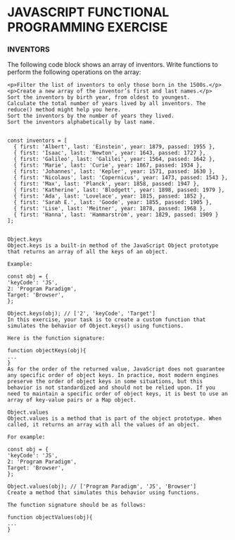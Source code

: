 <h1><b>JAVASCRIPT FUNCTIONAL PROGRAMMING EXERCISE</b></h1>
 
 <h3>INVENTORS</h3>
<p>The following code block shows an array of inventors. Write functions to perform the following operations on the array:</p>

    <p>Filter the list of inventors to only those born in the 1500s.</p>
    <p>Create a new array of the inventor’s first and last names.</p>
    Sort the inventors by birth year, from oldest to youngest.
    Calculate the total number of years lived by all inventors. The reduce() method might help you here.
    Sort the inventors by the number of years they lived.
    Sort the inventors alphabetically by last name.


    const inventors = [
      { first: 'Albert', last: 'Einstein', year: 1879, passed: 1955 },
      { first: 'Isaac', last: 'Newton', year: 1643, passed: 1727 },
      { first: 'Galileo', last: 'Galilei', year: 1564, passed: 1642 },
      { first: 'Marie', last: 'Curie', year: 1867, passed: 1934 },
      { first: 'Johannes', last: 'Kepler', year: 1571, passed: 1630 },
      { first: 'Nicolaus', last: 'Copernicus', year: 1473, passed: 1543 },
      { first: 'Max', last: 'Planck', year: 1858, passed: 1947 },
      { first: 'Katherine', last: 'Blodgett', year: 1898, passed: 1979 },
      { first: 'Ada', last: 'Lovelace', year: 1815, passed: 1852 },
      { first: 'Sarah E.', last: 'Goode', year: 1855, passed: 1905 },
      { first: 'Lise', last: 'Meitner', year: 1878, passed: 1968 },
      { first: 'Hanna', last: 'Hammarström', year: 1829, passed: 1909 }
    ];


    Object.keys
    Object.keys is a built-in method of the JavaScript Object prototype that returns an array of all the keys of an object.

    Example:

    const obj = {
    'keyCode': 'JS',
    2: 'Program Paradigm',
    Target: 'Browser',
    };

    Object.keys(obj); // ['2', 'keyCode', 'Target']
    In this exercise, your task is to create a custom function that simulates the behavior of Object.keys() using functions.

    Here is the function signature:

    function objectKeys(obj){
    ...
    }
    As for the order of the returned value, JavaScript does not guarantee any specific order of object keys. In practice, most modern engines preserve the order of object keys in some situations, but this behavior is not standardized and should not be relied upon. If you need to maintain a specific order of object keys, it is best to use an array of key-value pairs or a Map object.

    Object.values
    Object.values is a method that is part of the object prototype. When called, it returns an array with all the values of an object.

    For example:

    const obj = {
    'keyCode': 'JS',
    2: 'Program Paradigm',
    Target: 'Browser',
    };

    Object.values(obj); // ['Program Paradigm', 'JS', 'Browser']
    Create a method that simulates this behavior using functions.

    The function signature should be as follows:

    function objectValues(obj){
    ...
    }
